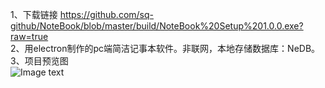 1、下载链接 https://github.com/sq-github/NoteBook/blob/master/build/NoteBook%20Setup%201.0.0.exe?raw=true  
2、用electron制作的pc端简洁记事本软件。非联网，本地存储数据库：NeDB。  
3、项目预览图  
![Image text](https://github.com/SQDarkO/NoteBook/raw/master/fonts/imgs/nbintro.png)
